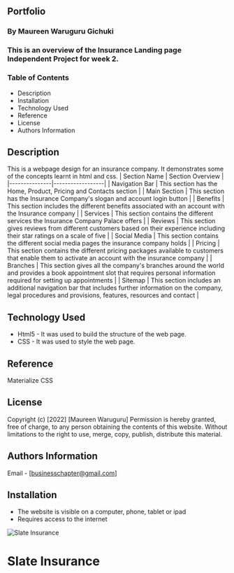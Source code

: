 ## Portfolio


### By Maureen Waruguru Gichuki
### This is an overview of the Insurance Landing page Independent Project for week 2.


### Table of Contents

+ Description
+ Installation
+ Technology Used
+ Reference
+ License
+ Authors Information

## Description 
This is a webpage design for an insurance company. It demonstrates some of the concepts learnt in html and css.
| Section Name | Section Overview |
|---------------|------------------|
| Navigation Bar | This section has the Home, Product, Pricing and Contacts section |
| Main Section | This section has the Insurance Company's slogan and account login button |
| Benefits | This section includes the different benefits associated with an account with the Insurance company |
| Services | This section contains the different services the Insurance Company Palace offers |
| Reviews | This section gives reviews from different customers based on their experience including their star ratings on a scale of five |
| Social Media | This section contains the different social media pages the insurance company holds |
| Pricing | This section contains the different pricing packages available to customers that enable them to activate an account with the insurance company |
| Branches | This section gives all the company's branches around the world and provides a book appointment slot that requires personal information required for setting up appointments |
| Sitemap | This section includes an additional navigation bar that includes further information on the company, legal procedures and provisions, features, resources and contact | 
## Technology Used
* Html5 - It was used to build the structure of the web page.
* CSS - It was used to style the web page.

## Reference
Materialize CSS

## License
Copyright (c) [2022] [Maureen Waruguru]
Permission is hereby granted, free of charge, to any person obtaining the contents of this website. Without limitations
to the right to use, merge, copy, publish, distribute this material.

## Authors Information
Email - [businesschapter@gmail.com]

## Installation
* The website is visible on a computer, phone, tablet or ipad
* Requires access to the internet

![Slate Insurance](https://encrypted-tbn0.gstatic.com/images?q=tbn:ANd9GcQunpDASvHxEfvp83MzmCJND2M8HPvyp98-Mg&usqp=CAU)
# Slate Insurance
